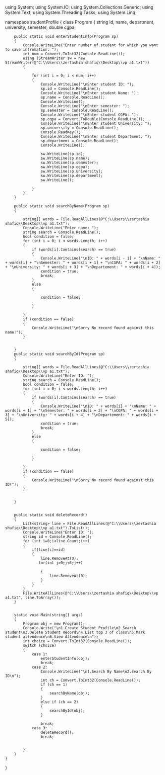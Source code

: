 using System;
using System.IO;
using System.Collections.Generic;
using System.Text;
using System.Threading.Tasks;
using System.Linq;

namespace studentProfile
{
    class Program
    {
        string id, name, department, university, semester;
        double cgpa;

        public static void enterStudentInfo(Program sp)
        {
            Console.WriteLine("Enter number of student for which you want to save infromation: ");
            int num = Convert.ToInt32(Console.ReadLine());
            using (StreamWriter sw = new StreamWriter(@"C:\\Users\\zertashia shafiq\\Desktop\\vp a1.txt"))
            {

                for (int i = 0; i < num; i++)
                {
                    Console.WriteLine("\nEnter student ID: ");
                    sp.id = Console.ReadLine();
                    Console.WriteLine("\nEnter student Name: ");
                    sp.name = Console.ReadLine();
                    Console.WriteLine();
                    Console.WriteLine("\nEnter semester: ");
                    sp.semester = Console.ReadLine();
                    Console.WriteLine("\nEnter student CGPA: ");
                    sp.cgpa = Convert.ToDouble(Console.ReadLine());
                    Console.WriteLine("\nEnter student University: ");
                    sp.university = Console.ReadLine();
                    Console.ReadKey();
                    Console.WriteLine("\nEnter student Department: ");
                    sp.department = Console.ReadLine();
                    Console.WriteLine();

                    sw.WriteLine(sp.id);
                    sw.WriteLine(sp.name);
                    sw.WriteLine(sp.semester);
                    sw.WriteLine(sp.cgpa);
                    sw.WriteLine(sp.university);
                    sw.WriteLine(sp.department);
                    sw.WriteLine();
                   
                }
            }
        }

        public static void searchByName(Program sp)
        {

            string[] words = File.ReadAllLines(@"C:\\Users\\zertashia shafiq\\Desktop\\vp a1.txt");
            Console.WriteLine("Enter name: ");
            string search = Console.ReadLine();
            bool condition = false;
            for (int i = 0; i < words.Length; i++)
            {
                if (words[i].Contains(search) == true)
                {
                    Console.WriteLine("\nID: " + words[i - 1] + "\nName: " + words[i] + "\nSemester: " + words[i + 1] + "\nCGPA: " + words[i + 2] + "\nUniversity: " + words[i + 3] + "\nDepartement: " + words[i + 4]);
                    condition = true;
                    break;
                }
                else
                {

                    condition = false;

                }

            }
            if (condition == false)
            {
                Console.WriteLine("\nSorry No record found against this name!");
            }


        }
        public static void searchById(Program sp)
        {

            string[] words = File.ReadAllLines(@"C:\\Users\\zertashia shafiq\\Desktop\\vp a1.txt");
            Console.WriteLine("Enter ID: ");
            string search = Console.ReadLine();
            bool condition = false;
            for (int i = 0; i < words.Length; i++)
            {
                if (words[i].Contains(search) == true)
                {
                    Console.WriteLine("\nID: " + words[i] + "\nName: " + words[i + 1] + "\nSemester: " + words[i + 2] + "\nCGPA: " + words[i + 3] + "\nUniversity: " + words[i + 4] + "\nDepartement: " + words[i + 5]);
                    condition = true;
                    break;
                }
                else
                {

                    condition = false;

                }

            }
            if (condition == false)
            {
                Console.WriteLine("\nSorry No record found against this ID!");
            }


        }


        public static void deleteRecord()
        {
            List<string> line = File.ReadAllLines(@"C:\\Users\\zertashia shafiq\\Desktop\\vp a1.txt").ToList();
            Console.WriteLine("Enter ID: ");
            string id = Console.ReadLine();
            for (int i=0;i<line.Count;i++)
            {
                if(line[i]==id)
                {
                    line.RemoveAt(0);
                   for(int j=0;j<6;j++)

                    {
                        line.RemoveAt(0);
                    }
                }
            }
            File.WriteAllLines(@"C:\\Users\\zertashia shafiq\\Desktop\\vp a1.txt", line.ToArray());
        }


        static void Main(string[] args)
        {
            Program obj = new Program();
            Console.Write("\n1.Create Student Profile\n2 Search student\n3.Delete Student Record\n4.List top 3 of class\n5.Mark student attendence\n6.View Attendence\n");
            int choice = Convert.ToInt32(Console.ReadLine());
            switch (choice)
            {
                case 1:
                    enterStudentInfo(obj);
                    break;
                case 2:
                    Console.WriteLine("\n1.Search By Name\n2.Search By ID\n");
                    int ch = Convert.ToInt32(Console.ReadLine());
                    if (ch == 1)
                    {
                        searchByName(obj);
                    }
                    else if (ch == 2)
                    {
                        searchById(obj);
                    }

                    break;
                case 3:
                    deleteRecord();
                    break; 


            }
        }
    }
}
